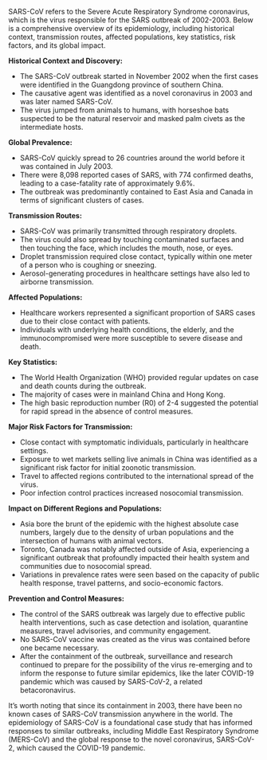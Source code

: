 SARS-CoV refers to the Severe Acute Respiratory Syndrome coronavirus, which is the virus responsible for the SARS outbreak of 2002-2003. Below is a comprehensive overview of its epidemiology, including historical context, transmission routes, affected populations, key statistics, risk factors, and its global impact.

**Historical Context and Discovery:**
- The SARS-CoV outbreak started in November 2002 when the first cases were identified in the Guangdong province of southern China. 
- The causative agent was identified as a novel coronavirus in 2003 and was later named SARS-CoV. 
- The virus jumped from animals to humans, with horseshoe bats suspected to be the natural reservoir and masked palm civets as the intermediate hosts.

**Global Prevalence:**
- SARS-CoV quickly spread to 26 countries around the world before it was contained in July 2003.
- There were 8,098 reported cases of SARS, with 774 confirmed deaths, leading to a case-fatality rate of approximately 9.6%. 
- The outbreak was predominantly contained to East Asia and Canada in terms of significant clusters of cases.

**Transmission Routes:**
- SARS-CoV was primarily transmitted through respiratory droplets.
- The virus could also spread by touching contaminated surfaces and then touching the face, which includes the mouth, nose, or eyes. 
- Droplet transmission required close contact, typically within one meter of a person who is coughing or sneezing.
- Aerosol-generating procedures in healthcare settings have also led to airborne transmission.

**Affected Populations:**
- Healthcare workers represented a significant proportion of SARS cases due to their close contact with patients.
- Individuals with underlying health conditions, the elderly, and the immunocompromised were more susceptible to severe disease and death.

**Key Statistics:**
- The World Health Organization (WHO) provided regular updates on case and death counts during the outbreak.
- The majority of cases were in mainland China and Hong Kong.
- The high basic reproduction number (R0) of 2-4 suggested the potential for rapid spread in the absence of control measures.

**Major Risk Factors for Transmission:**
- Close contact with symptomatic individuals, particularly in healthcare settings.
- Exposure to wet markets selling live animals in China was identified as a significant risk factor for initial zoonotic transmission.
- Travel to affected regions contributed to the international spread of the virus.
- Poor infection control practices increased nosocomial transmission.

**Impact on Different Regions and Populations:**
- Asia bore the brunt of the epidemic with the highest absolute case numbers, largely due to the density of urban populations and the intersection of humans with animal vectors.
- Toronto, Canada was notably affected outside of Asia, experiencing a significant outbreak that profoundly impacted their health system and communities due to nosocomial spread.
- Variations in prevalence rates were seen based on the capacity of public health response, travel patterns, and socio-economic factors.

**Prevention and Control Measures:**
- The control of the SARS outbreak was largely due to effective public health interventions, such as case detection and isolation, quarantine measures, travel advisories, and community engagement.
- No SARS-CoV vaccine was created as the virus was contained before one became necessary.
- After the containment of the outbreak, surveillance and research continued to prepare for the possibility of the virus re-emerging and to inform the response to future similar epidemics, like the later COVID-19 pandemic which was caused by SARS-CoV-2, a related betacoronavirus.

It’s worth noting that since its containment in 2003, there have been no known cases of SARS-CoV transmission anywhere in the world. The epidemiology of SARS-CoV is a foundational case study that has informed responses to similar outbreaks, including Middle East Respiratory Syndrome (MERS-CoV) and the global response to the novel coronavirus, SARS-CoV-2, which caused the COVID-19 pandemic.